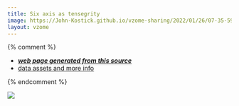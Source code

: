 ```yaml
---
title: Six axis as tensegrity
image: https://John-Kostick.github.io/vzome-sharing/2022/01/26/07-35-59-Six-axis-as-tensegrity/Six-axis-as-tensegrity.png
layout: vzome
---
```


{% comment %}
 - [***web page generated from this source***][post]
 - [data assets and more info][github]

[post]: <https://John-Kostick.github.io/vzome-sharing/2022/01/26/Six-axis-as-tensegrity-07-35-59.html>
[github]: <https://github.com/John-Kostick/vzome-sharing/tree/main/2022/01/26/07-35-59-Six-axis-as-tensegrity/>
{% endcomment %}

<vzome-viewer style="width: 100%; height: 65vh;"
       src="https://John-Kostick.github.io/vzome-sharing/2022/01/26/07-35-59-Six-axis-as-tensegrity/Six-axis-as-tensegrity.vZome" >
  <img src="https://John-Kostick.github.io/vzome-sharing/2022/01/26/07-35-59-Six-axis-as-tensegrity/Six-axis-as-tensegrity.png" />
</vzome-viewer>